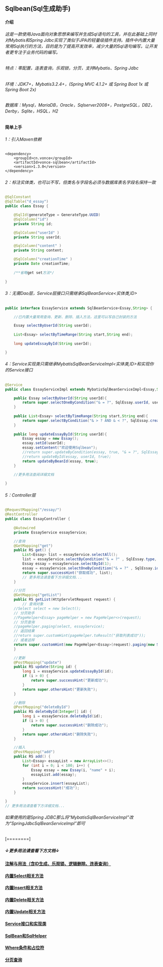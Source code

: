 ## Sqlbean(Sql生成助手)
#### 介绍
###### 这是一款使用Java面向对象思想来编写并生成Sql语句的工具，并在此基础上同时对Mybatis和Spring Jdbc实现了类似于JPA的轻量级插件支持。插件中内置大量常用Sql执行的方法，目的是为了提高开发效率，减少大量的Sql语句编写，让开发者更专注于业务代码的编写。

###### 特点：零配置，连表查询，乐观锁，分页，支持Mybatis、Spring Jdbc
###### 环境：JDK7+，Mybatis3.2.4+，(Spring MVC 4.1.2+ 或 Spring Boot 1x 或 Spring Boot 2x)
###### 数据库：Mysql，MariaDB，Oracle，Sqlserver2008+，PostgreSQL，DB2，Derby，Sqlite，HSQL，H2

#### 简单上手
###### 1：引入Maven依赖
	<dependency>
		<groupId>cn.vonce</groupId>
		<artifactId>vonce-sqlbean</artifactId>
		<version>1.3.0</version>
	</dependency>
###### 2：标注实体类，也可以不写，但类名与字段名必须与数据库表名字段名保持一致
```java
@SqlConstant
@SqlTable("d_essay")
public class Essay {

	@SqlId(generateType = GenerateType.UUID)
	@SqlColumn("id")
	private String id;

	@SqlColumn("userId" )
	private String userId;

	@SqlColumn("content" )
	private String content;

	@SqlColumn("creationTime" )
	private Date creationTime;
	
	/**省略get set方法*/
	
}
```
###### 3：无需Dao层，Service层接口只需继承SqlBeanService<实体类,ID>

```java
public interface EssayService extends SqlBeanService<Essay,String> {

	//已内置大量常用查询、更新、删除、插入方法，这里可以写自己封装的方法

	Essay selectByUserId(String userId);
	
	List<Essay> selectByTimeRange(String start,String end);
	
	long updateEssayById(String userId);

}
```
###### 4：Service实现类只需继承MybatisSqlBeanServiceImpl<实体类,ID>和实现你的Service接口
```java
@Service
public class EssayServiceImpl extends MybatisSqlBeanServiceImpl<Essay,String> implements EssayService {

	public Essay selectByUserId(String userId){
		return super.selectOneByCondition("& = ?", SqlEssay.userId, userId);
	}
	
	public List<Essay> selectByTimeRange(String start,String end){
		return super.selectByCondition("& > ? AND & < ?", SqlEssay.creationTime, start, SqlEssay.creationTime, end);
	}
	
	public long updateEssayById(String userId){
		Essay essay = new Essay();
		essay.setId(userId);
		essay.setContent("欢迎使用Sqlbean");
		//return super.updateByCondition(essay, true, "& = ?", SqlEssay.id, id);
		//return updateById(essay, userId, true);
		return updateByBeanId(essay, true);
	}
	
	//更多用法查阅详细文档

}
```
###### 5：Controller层
```java
@RequestMapping("/essay/")
@RestController
public class EssayController {
	
	@Autowired
	private EssayService essayService;

	//查询
	@GetMapping("get")
	public RS get() {
		List<Essay> list = essayService.selectAll();
		list = essayService.selectByCondition("& = ?" , SqlEssay.type, 2);
		Essay essay = essayService.selectById(1);
		essay = essayService.selectOneByCondition("& = ?" , SqlEssay.id, 1);
		return super.successHint("获取成功", list);
		// 更多用法请查看下方详细文档...
	}

	//分页
	@GetMapping("getList")
	public RS getList(HttpServletRequest request) {
		// 查询对象
	//Select select = new Select();
	// 分页助手
	//PageHelper<Essay> pageHelper = new PageHelper<>(request);
	// 分页查询
	//pageHelper.paging(select, essayService);
	// 返回结果
	//return super.customHint(pageHelper.toResult("获取列表成功"));
	// 或者这样
	return super.customHint(new PageHelper<Essay>(request).paging(new Select(),essayService).toResult("获取文章列表成功"));
	}

	//更新
	@PostMapping("update")
	public RS update(String id) {
		long i = essayService.updateEssayById(id);
		if (i > 0) {
			return super.successHint("更新成功");
		}
		return super.othersHint("更新失败");
	}

	//删除
	@PostMapping("deleteById")
	public RS deleteById(Integer[] id) {
		long i = essayService.deleteById(id);
		if (i > 0) {
			return super.successHint("删除成功");
		}
		return super.othersHint("删除失败");
	}

	//插入
	@PostMapping("add")
	public RS add() {
		List<Essay> essayList = new ArrayList<>();
		for (int i = 0; i < 100; i++) {
			Essay essay = new Essay(i, "name" + i);
			essayList.add(essay);
		}
		essayService.insert(essayList);
		return successHint("成功");
	}

}
// 更多用法请查看下方详细文档...
```
###### 如果使用的是Spring JDBC那么将“MybatisSqlBeanServiceImpl”改为“SpringJdbcSqlBeanServiceImpl”即可
[========]

##### ↓更多用法请查看下方文档↓

#### [注解与用法（含ID生成、乐观锁、逻辑删除、连表查询）](https://github.com/Jovilam77/vonce-sqlbean/blob/develop/doc/Annotation.md "注解与用法（含ID生成、乐观锁、逻辑删除、连表查询）")
#### [内置Select相关方法](https://github.com/Jovilam77/vonce-sqlbean/blob/develop/doc/Select.md "内置Select相关方法")
#### [内置Insert相关方法](https://github.com/Jovilam77/vonce-sqlbean/blob/develop/doc/Insert.md "内置Insert相关方法")
#### [内置Delete相关方法](https://github.com/Jovilam77/vonce-sqlbean/blob/develop/doc/Delete.md "内置Delete相关方法")
#### [内置Update相关方法](https://github.com/Jovilam77/vonce-sqlbean/blob/develop/doc/Update.md "内置Update相关方法")
#### [Service接口和实现类](https://github.com/Jovilam77/vonce-sqlbean/blob/develop/doc/Interface.md "Service接口和实现类")
#### [SqlBean和SqlHelper](https://github.com/Jovilam77/vonce-sqlbean/blob/develop/doc/SqlHelper.md "SqlBean和SqlHelper")
#### [Where条件和占位符](https://github.com/Jovilam77/vonce-sqlbean/blob/develop/doc/Where.md "Where条件和占位符")
#### [分页查询](https://github.com/Jovilam77/vonce-sqlbean/blob/develop/doc/Paging.md "分页查询")